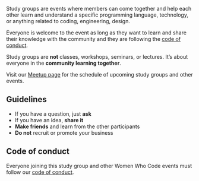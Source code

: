 Study groups are events where members can come together and help each other learn and understand a specific programming language, technology, or anything related to coding, engineering, design.

Everyone is welcome to the event as long as they want to learn and share their knowledge with the community and they are following the [code of conduct](https://github.com/WomenWhoCode/guidelines-resources/blob/master/code_of_conduct.md).

Study groups are **not** classes, workshops, seminars, or lectures. It’s about everyone in the **community learning together**.

Visit our [Meetup page](https://bit.ly/wwcodemanilameetups) for the schedule of upcoming study groups and other events.


## Guidelines

- If you have a question, just **ask**
- If you have an idea, **share it**
- **Make friends** and learn from the other participants
- **Do not** recruit or promote your business

## Code of conduct

Everyone joining this study group and other Women Who Code events must follow our [code of conduct](https://github.com/WomenWhoCode/guidelines-resources/blob/master/code_of_conduct.md).
